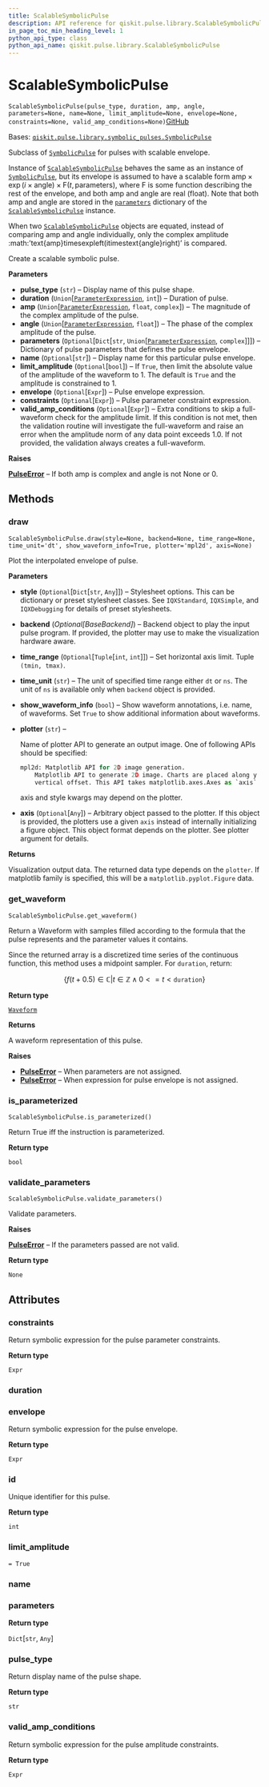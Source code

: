```yaml
---
title: ScalableSymbolicPulse
description: API reference for qiskit.pulse.library.ScalableSymbolicPulse
in_page_toc_min_heading_level: 1
python_api_type: class
python_api_name: qiskit.pulse.library.ScalableSymbolicPulse
---
```


# ScalableSymbolicPulse

<span id="qiskit.pulse.library.ScalableSymbolicPulse" />

`ScalableSymbolicPulse(pulse_type, duration, amp, angle, parameters=None, name=None, limit_amplitude=None, envelope=None, constraints=None, valid_amp_conditions=None)`[GitHub](https://github.com/qiskit/qiskit/tree/stable/0.40/qiskit/pulse/library/symbolic_pulses.py "view source code")

Bases: [`qiskit.pulse.library.symbolic_pulses.SymbolicPulse`](qiskit.pulse.library.SymbolicPulse "qiskit.pulse.library.symbolic_pulses.SymbolicPulse")

Subclass of [`SymbolicPulse`](qiskit.pulse.library.SymbolicPulse "qiskit.pulse.library.SymbolicPulse") for pulses with scalable envelope.

Instance of [`ScalableSymbolicPulse`](#qiskit.pulse.library.ScalableSymbolicPulse "qiskit.pulse.library.ScalableSymbolicPulse") behaves the same as an instance of [`SymbolicPulse`](qiskit.pulse.library.SymbolicPulse "qiskit.pulse.library.SymbolicPulse"), but its envelope is assumed to have a scalable form $\text{amp}\times\exp\left(i\times\text{angle}\right)\times\text{F} \left(t,\text{parameters}\right)$, where $\text{F}$ is some function describing the rest of the envelope, and both amp and angle are real (float). Note that both amp and angle are stored in the [`parameters`](#qiskit.pulse.library.ScalableSymbolicPulse.parameters "qiskit.pulse.library.ScalableSymbolicPulse.parameters") dictionary of the [`ScalableSymbolicPulse`](#qiskit.pulse.library.ScalableSymbolicPulse "qiskit.pulse.library.ScalableSymbolicPulse") instance.

When two [`ScalableSymbolicPulse`](#qiskit.pulse.library.ScalableSymbolicPulse "qiskit.pulse.library.ScalableSymbolicPulse") objects are equated, instead of comparing amp and angle individually, only the complex amplitude :math:’text\{amp}timesexpleft(itimestext\{angle}right)’ is compared.

Create a scalable symbolic pulse.

**Parameters**

*   **pulse\_type** (`str`) – Display name of this pulse shape.
*   **duration** (`Union`\[[`ParameterExpression`](qiskit.circuit.ParameterExpression "qiskit.circuit.parameterexpression.ParameterExpression"), `int`]) – Duration of pulse.
*   **amp** (`Union`\[[`ParameterExpression`](qiskit.circuit.ParameterExpression "qiskit.circuit.parameterexpression.ParameterExpression"), `float`, `complex`]) – The magnitude of the complex amplitude of the pulse.
*   **angle** (`Union`\[[`ParameterExpression`](qiskit.circuit.ParameterExpression "qiskit.circuit.parameterexpression.ParameterExpression"), `float`]) – The phase of the complex amplitude of the pulse.
*   **parameters** (`Optional`\[`Dict`\[`str`, `Union`\[[`ParameterExpression`](qiskit.circuit.ParameterExpression "qiskit.circuit.parameterexpression.ParameterExpression"), `complex`]]]) – Dictionary of pulse parameters that defines the pulse envelope.
*   **name** (`Optional`\[`str`]) – Display name for this particular pulse envelope.
*   **limit\_amplitude** (`Optional`\[`bool`]) – If `True`, then limit the absolute value of the amplitude of the waveform to 1. The default is `True` and the amplitude is constrained to 1.
*   **envelope** (`Optional`\[`Expr`]) – Pulse envelope expression.
*   **constraints** (`Optional`\[`Expr`]) – Pulse parameter constraint expression.
*   **valid\_amp\_conditions** (`Optional`\[`Expr`]) – Extra conditions to skip a full-waveform check for the amplitude limit. If this condition is not met, then the validation routine will investigate the full-waveform and raise an error when the amplitude norm of any data point exceeds 1.0. If not provided, the validation always creates a full-waveform.

**Raises**

[**PulseError**](pulse#qiskit.pulse.PulseError "qiskit.pulse.PulseError") – If both amp is complex and angle is not None or 0.

## Methods

### draw

<span id="qiskit.pulse.library.ScalableSymbolicPulse.draw" />

`ScalableSymbolicPulse.draw(style=None, backend=None, time_range=None, time_unit='dt', show_waveform_info=True, plotter='mpl2d', axis=None)`

Plot the interpolated envelope of pulse.

**Parameters**

*   **style** (`Optional`\[`Dict`\[`str`, `Any`]]) – Stylesheet options. This can be dictionary or preset stylesheet classes. See `IQXStandard`, `IQXSimple`, and `IQXDebugging` for details of preset stylesheets.

*   **backend** (*Optional\[BaseBackend]*) – Backend object to play the input pulse program. If provided, the plotter may use to make the visualization hardware aware.

*   **time\_range** (`Optional`\[`Tuple`\[`int`, `int`]]) – Set horizontal axis limit. Tuple `(tmin, tmax)`.

*   **time\_unit** (`str`) – The unit of specified time range either `dt` or `ns`. The unit of `ns` is available only when `backend` object is provided.

*   **show\_waveform\_info** (`bool`) – Show waveform annotations, i.e. name, of waveforms. Set `True` to show additional information about waveforms.

*   **plotter** (`str`) –

    Name of plotter API to generate an output image. One of following APIs should be specified:

    ```python
    mpl2d: Matplotlib API for 2D image generation.
        Matplotlib API to generate 2D image. Charts are placed along y axis with
        vertical offset. This API takes matplotlib.axes.Axes as `axis` input.
    ```

    axis and style kwargs may depend on the plotter.

*   **axis** (`Optional`\[`Any`]) – Arbitrary object passed to the plotter. If this object is provided, the plotters use a given `axis` instead of internally initializing a figure object. This object format depends on the plotter. See plotter argument for details.

**Returns**

Visualization output data. The returned data type depends on the `plotter`. If matplotlib family is specified, this will be a `matplotlib.pyplot.Figure` data.

### get\_waveform

<span id="qiskit.pulse.library.ScalableSymbolicPulse.get_waveform" />

`ScalableSymbolicPulse.get_waveform()`

Return a Waveform with samples filled according to the formula that the pulse represents and the parameter values it contains.

Since the returned array is a discretized time series of the continuous function, this method uses a midpoint sampler. For `duration`, return:

$$
\{f(t+0.5) \in \mathbb{C} | t \in \mathbb{Z} \wedge  0<=t<\texttt{duration}\}
$$

**Return type**

[`Waveform`](qiskit.pulse.library.Waveform "qiskit.pulse.library.waveform.Waveform")

**Returns**

A waveform representation of this pulse.

**Raises**

*   [**PulseError**](pulse#qiskit.pulse.PulseError "qiskit.pulse.PulseError") – When parameters are not assigned.
*   [**PulseError**](pulse#qiskit.pulse.PulseError "qiskit.pulse.PulseError") – When expression for pulse envelope is not assigned.

### is\_parameterized

<span id="qiskit.pulse.library.ScalableSymbolicPulse.is_parameterized" />

`ScalableSymbolicPulse.is_parameterized()`

Return True iff the instruction is parameterized.

**Return type**

`bool`

### validate\_parameters

<span id="qiskit.pulse.library.ScalableSymbolicPulse.validate_parameters" />

`ScalableSymbolicPulse.validate_parameters()`

Validate parameters.

**Raises**

[**PulseError**](pulse#qiskit.pulse.PulseError "qiskit.pulse.PulseError") – If the parameters passed are not valid.

**Return type**

`None`

## Attributes

<span id="qiskit.pulse.library.ScalableSymbolicPulse.constraints" />

### constraints

Return symbolic expression for the pulse parameter constraints.

**Return type**

`Expr`

<span id="qiskit.pulse.library.ScalableSymbolicPulse.duration" />

### duration

<span id="qiskit.pulse.library.ScalableSymbolicPulse.envelope" />

### envelope

Return symbolic expression for the pulse envelope.

**Return type**

`Expr`

<span id="qiskit.pulse.library.ScalableSymbolicPulse.id" />

### id

Unique identifier for this pulse.

**Return type**

`int`

<span id="qiskit.pulse.library.ScalableSymbolicPulse.limit_amplitude" />

### limit\_amplitude

`= True`

<span id="qiskit.pulse.library.ScalableSymbolicPulse.name" />

### name

<span id="qiskit.pulse.library.ScalableSymbolicPulse.parameters" />

### parameters

**Return type**

`Dict`\[`str`, `Any`]

<span id="qiskit.pulse.library.ScalableSymbolicPulse.pulse_type" />

### pulse\_type

Return display name of the pulse shape.

**Return type**

`str`

<span id="qiskit.pulse.library.ScalableSymbolicPulse.valid_amp_conditions" />

### valid\_amp\_conditions

Return symbolic expression for the pulse amplitude constraints.

**Return type**

`Expr`

